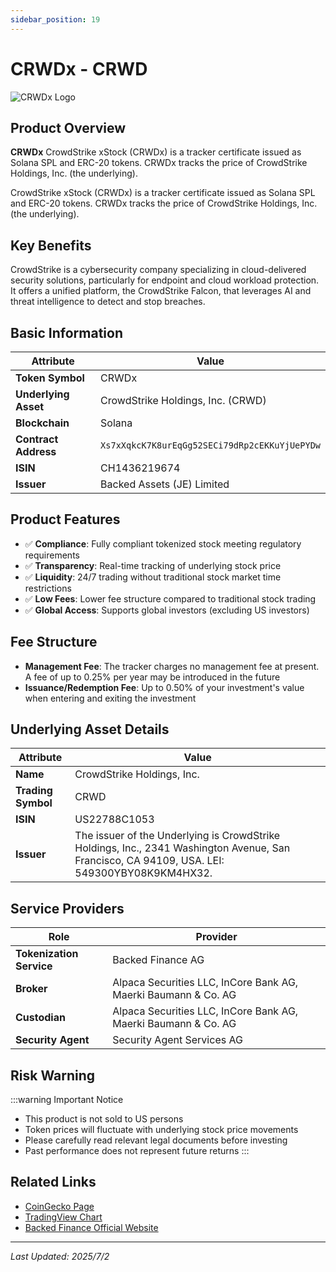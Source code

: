 ```yaml
---
sidebar_position: 19
---
```


# CRWDx - CRWD

![CRWDx Logo](/img/tokens/crwdx.svg)

## Product Overview

**CRWDx** CrowdStrike xStock (CRWDx) is a tracker certificate issued as Solana SPL and ERC-20 tokens. CRWDx tracks the price of CrowdStrike Holdings, Inc. (the underlying).

CrowdStrike xStock (CRWDx) is a tracker certificate issued as Solana SPL and ERC-20 tokens. CRWDx tracks the price of CrowdStrike Holdings, Inc. (the underlying).

## Key Benefits

CrowdStrike is a cybersecurity company specializing in cloud-delivered security solutions, particularly for endpoint and cloud workload protection. It offers a unified platform, the CrowdStrike Falcon, that leverages AI and threat intelligence to detect and stop breaches.

## Basic Information

| Attribute | Value |
|------|----|
| **Token Symbol** | CRWDx |
| **Underlying Asset** | CrowdStrike Holdings, Inc. (CRWD) |
| **Blockchain** | Solana |
| **Contract Address** | `Xs7xXqkcK7K8urEqGg52SECi79dRp2cEKKuYjUePYDw` |
| **ISIN** | CH1436219674 |
| **Issuer** | Backed Assets (JE) Limited |

## Product Features

- ✅ **Compliance**: Fully compliant tokenized stock meeting regulatory requirements
- ✅ **Transparency**: Real-time tracking of underlying stock price
- ✅ **Liquidity**: 24/7 trading without traditional stock market time restrictions
- ✅ **Low Fees**: Lower fee structure compared to traditional stock trading
- ✅ **Global Access**: Supports global investors (excluding US investors)

## Fee Structure

- **Management Fee**: The tracker charges no management fee at present. A fee of up to 0.25% per year may be introduced in the future
- **Issuance/Redemption Fee**: Up to 0.50% of your investment's value when entering and exiting the investment

## Underlying Asset Details

| Attribute | Value |
|------|----|
| **Name** | CrowdStrike Holdings, Inc. |
| **Trading Symbol** | CRWD |
| **ISIN** | US22788C1053 |
| **Issuer** | The issuer of the Underlying is CrowdStrike Holdings, Inc., 2341 Washington Avenue, San Francisco, CA 94109, USA. LEI: 549300YBY08K9KM4HX32. |

## Service Providers

| Role | Provider |
|------|----|
| **Tokenization Service** | Backed Finance AG |
| **Broker** | Alpaca Securities LLC, InCore Bank AG, Maerki Baumann & Co. AG |
| **Custodian** | Alpaca Securities LLC, InCore Bank AG, Maerki Baumann & Co. AG |
| **Security Agent** | Security Agent Services AG |

## Risk Warning

:::warning Important Notice
- This product is not sold to US persons
- Token prices will fluctuate with underlying stock price movements
- Please carefully read relevant legal documents before investing
- Past performance does not represent future returns
:::

## Related Links

- [CoinGecko Page](https://www.coingecko.com/)
- [TradingView Chart](https://www.tradingview.com/)
- [Backed Finance Official Website](https://backed.fi/)

---

*Last Updated: 2025/7/2*
